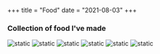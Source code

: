 +++
title = "Food"
date = "2021-08-03"
+++
### Collection of food I've made

![static](/img/bread.jpg?width=100px)
![static](/img/begal.jpg?width=100px)
![static](/img/cake.jpg?width=100px)
![static](/img/pie.jpg?width=100px)
![static](/img/pastries.jpg?width=100px)
![static](/img/straw_cake.jpg?width=100px)
